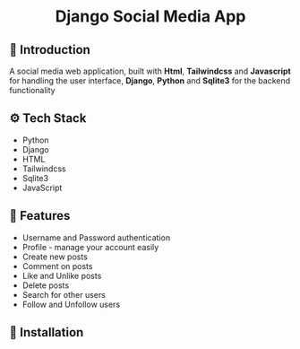 <h1 align="center"> Django Social Media App </h1>


## <a name="introduction">🤖 Introduction</a>

A social media web application, built with <b>Html</b>, <b>Tailwindcss</b> and <b>Javascript</b> for handling the user interface, <b>Django</b>, <b>Python</b> and <b>Sqlite3</b> for the backend functionality

## <a name="tech-stack">⚙️ Tech Stack</a>
- Python
- Django
- HTML
- Tailwindcss
- Sqlite3
- JavaScript

## <a name="features">🔋 Features</a>
- Username and Password authentication
- Profile - manage your account easily
- Create new posts
- Comment on posts
- Like and Unlike posts
- Delete posts
- Search for other users
- Follow and Unfollow users

## <a name="features">🔋 Installation</a>